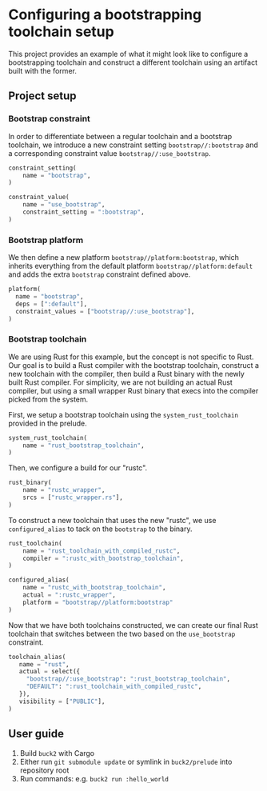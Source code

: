 # Configuring a bootstrapping toolchain setup

This project provides an example of what it might look like to configure a bootstrapping toolchain and construct a different toolchain using an artifact built with the former.

## Project setup

### Bootstrap constraint

In order to differentiate between a regular toolchain and a bootstrap toolchain, we introduce a new constraint setting `bootstrap//:bootstrap` and a corresponding constraint value `bootstrap//:use_bootstrap`.

```python
constraint_setting(
    name = "bootstrap",
)

constraint_value(
    name = "use_bootstrap",
    constraint_setting = ":bootstrap",
)
```

### Bootstrap platform

We then define a new platform `bootstrap//platform:bootstrap`, which inherits everything from the default platform `bootstrap//platform:default` and adds the extra `bootstrap` constraint defined above.

```python
platform(
  name = "bootstrap",
  deps = [":default"],
  constraint_values = ["bootstrap//:use_bootstrap"],
)
```

### Bootstrap toolchain

We are using Rust for this example, but the concept is not specific to Rust. Our goal is to
build a Rust compiler with the bootstrap toolchain, construct a new toolchain with the compiler,
then build a Rust binary with the newly built Rust compiler. For simplicity, we are not building
an actual Rust compiler, but using a small wrapper Rust binary that execs into the compiler picked from the system.

First, we setup a bootstrap toolchain using the `system_rust_toolchain` provided in the prelude.
```python
system_rust_toolchain(
    name = "rust_bootstrap_toolchain",
)
```

Then, we configure a build for our "rustc".
```python
rust_binary(
    name = "rustc_wrapper",
    srcs = ["rustc_wrapper.rs"],
)
```

To construct a new toolchain that uses the new "rustc", we use `configured_alias` to tack on the `bootstrap` to the binary.
```python
rust_toolchain(
    name = "rust_toolchain_with_compiled_rustc",
    compiler = ":rustc_with_bootstrap_toolchain",
)

configured_alias(
    name = "rustc_with_bootstrap_toolchain",
    actual = ":rustc_wrapper",
    platform = "bootstrap//platform:bootstrap"
)
```

Now that we have both toolchains constructed, we can create our final Rust toolchain that switches between the two based on the `use_bootstrap` constraint.
```python
toolchain_alias(
   name = "rust",
   actual = select({
     "bootstrap//:use_bootstrap": ":rust_bootstrap_toolchain",
     "DEFAULT": ":rust_toolchain_with_compiled_rustc",
   }),
   visibility = ["PUBLIC"],
)
```

## User guide

1. Build `buck2` with Cargo
2. Either run `git submodule update` or symlink in `buck2/prelude` into repository root
3. Run commands: e.g. `buck2 run :hello_world`
